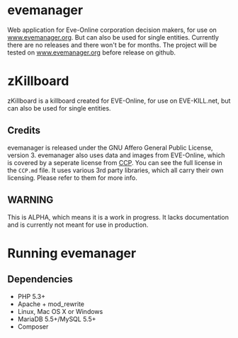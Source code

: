 # evemanager
Web application for Eve-Online corporation decision makers, for use on www.evemanager.org. But can also be used for
single entities. Currently there are no releases and there won't be for months. The project will be tested on www.evemanager.org
before release on github.


# zKillboard
zKillboard is a killboard created for EVE-Online, for use on EVE-KILL.net, but can also be used for single entities.

## Credits
evemanager is released under the GNU Affero General Public License, version 3. evemanager also uses data and images from EVE-Online, which is covered by a seperate license from [CCP](http://www.ccpgames.com/en/home). You can see the full license in the `CCP.md` file.
It uses various 3rd party libraries, which all carry their own licensing. Please refer to them for more info.

## WARNING
This is ALPHA, which means it is a work in progress. It lacks documentation and is currently
not meant for use in production.

# Running evemanager

## Dependencies
- PHP 5.3+
- Apache + mod_rewrite
- Linux, Mac OS X or Windows
- MariaDB 5.5+/MySQL 5.5+ 
- Composer
